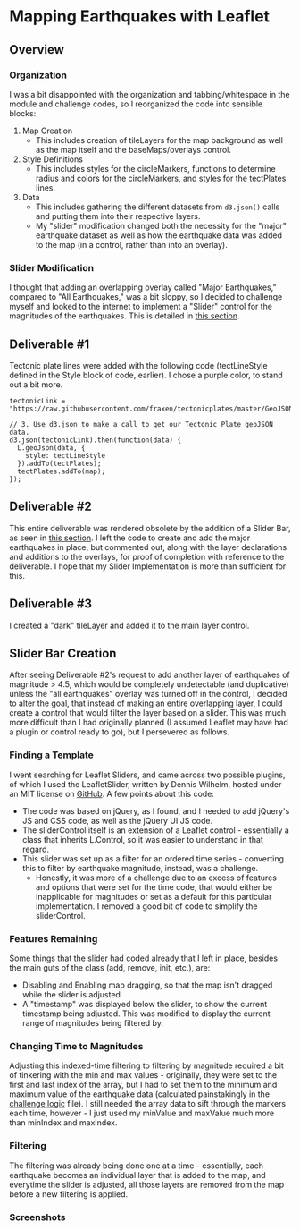 # Mapping Earthquakes with Leaflet

## Overview

### Organization
I was a bit disappointed with the organization and tabbing/whitespace in the module and challenge codes, so I reorganized the code into sensible blocks:
1. Map Creation
    - This includes creation of tileLayers for the map background as well as the map itself and the baseMaps/overlays control.
2. Style Definitions
    - This includes styles for the circleMarkers, functions to determine radius and colors for the circleMarkers, and styles for the tectPlates lines.
3. Data
    - This includes gathering the different datasets from `d3.json()` calls and putting them into their respective layers.
    - My "slider" modification changed both the necessity for the "major" earthquake dataset as well as how the earthquake data was added to the map (in a control, rather than into an overlay).

### Slider Modification
I thought that adding an overlapping overlay called "Major Earthquakes," compared to "All Earthquakes," was a bit sloppy, so I decided to challenge myself and looked to the internet to implement a "Slider" control for the magnitudes of the earthquakes.  This is detailed in [this section](#slider-bar-creation).

## Deliverable #1
Tectonic plate lines were added with the following code (tectLineStyle defined in the Style block of code, earlier).  I chose a purple color, to stand out a bit more.

```
tectonicLink = "https://raw.githubusercontent.com/fraxen/tectonicplates/master/GeoJSON/PB2002_boundaries.json";

// 3. Use d3.json to make a call to get our Tectonic Plate geoJSON data.
d3.json(tectonicLink).then(function(data) {
  L.geoJson(data, {
    style: tectLineStyle
  }).addTo(tectPlates);
  tectPlates.addTo(map);
});
```

## Deliverable #2
This entire deliverable was rendered obsolete by the addition of a Slider Bar, as seen in [this section](#slider-bar-creation).  I left the code to create and add the major earthquakes in place, but commented out, along with the layer declarations and additions to the overlays, for proof of completion with reference to the deliverable.  I hope that my Slider Implementation is more than sufficient for this.

## Deliverable #3
I created a "dark" tileLayer and added it to the main layer control.

## Slider Bar Creation
After seeing Deliverable #2's request to add another layer of earthquakes of magnitude > 4.5, which would be completely undetectable (and duplicative) unless the "all earthquakes" overlay was turned off in the control, I decided to alter the goal, that instead of making an entire overlapping layer, I could create a control that would filter the layer based on a slider.  This was much more difficult than I had originally planned (I assumed Leaflet may have had a plugin or control ready to go), but I persevered as follows.

### Finding a Template
I went searching for Leaflet Sliders, and came across two possible plugins, of which I used the LeafletSlider, written by Dennis Wilhelm, hosted under an MIT license on [GitHub](https://github.com/dwilhelm89/LeafletSlider).  A few points about this code:
- The code was based on jQuery, as I found, and I needed to add jQuery's JS and CSS code, as well as the jQuery UI JS code.
- The sliderControl itself is an extension of a Leaflet control - essentially a class that inherits L.Control, so it was easier to understand in that regard.
- This slider was set up as a filter for an ordered time series - converting this to filter by earthquake magnitude, instead, was a challenge.
    - Honestly, it was more of a challenge due to an excess of features and options that were set for the time code, that would either be inapplicable for magnitudes or set as a default for this particular implementation.  I removed a good bit of code to simplify the sliderControl.

### Features Remaining
Some things that the slider had coded already that I left in place, besides the main guts of the class (add, remove, init, etc.), are:
- Disabling and Enabling map dragging, so that the map isn't dragged while the slider is adjusted
- A "timestamp" was displayed below the slider, to show the current timestamp being adjusted.  This was modified to display the current range of magnitudes being filtered by.

### Changing Time to Magnitudes
Adjusting this indexed-time filtering to filtering by magnitude required a bit of tinkering with the min and max values - originally, they were set to the first and last index of the array, but I had to set them to the minimum and maximum value of the earthquake data (calculated painstakingly in the [challenge logic](static/js/challenge_logic.js) file).  I still needed the array data to sift through the markers each time, however - I just used my minValue and maxValue much more than minIndex and maxIndex.

### Filtering
The filtering was already being done one at a time - essentially, each earthquake becomes an individual layer that is added to the map, and everytime the slider is adjusted, all those layers are removed from the map before a new filtering is applied.

### Screenshots
